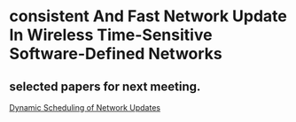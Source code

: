 # consistent And Fast Network Update In Wireless Time-Sensitive Software-Defined Networks

## selected papers for next meeting.
[Dynamic Scheduling of Network Updates](https://www.cs.jhu.edu/~xinjin/files/SIGCOMM14_Dionysus.pdf) 
